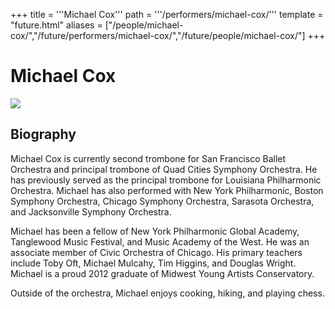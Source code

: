 +++
title = '''Michael Cox'''
path = '''/performers/michael-cox/'''
template = "future.html"
aliases = ["/people/michael-cox/","/future/performers/michael-cox/","/future/people/michael-cox/"]
+++

<h1>Michael Cox</h1>

<img class="speaker-photo" src="https://custom.cvent.com/C3A4539B19F74ABCB6FCE437F6BC0A74/files/event/910aaf2914d44586a56fbd0b3b2c31c0/2004d6f5a6a546b0930c90dc7551f994.jpeg">
<h2>Biography</h2>
<p>Michael Cox is currently second trombone for San Francisco Ballet Orchestra and principal trombone of Quad Cities Symphony Orchestra. He has previously served as the principal trombone for Louisiana Philharmonic Orchestra. Michael has also performed with New York Philharmonic, Boston Symphony Orchestra, Chicago Symphony Orchestra, Sarasota Orchestra, and Jacksonville Symphony Orchestra.

Michael has been a fellow of New York Philharmonic Global Academy, Tanglewood Music Festival, and Music Academy of the West. He was an associate member of Civic Orchestra of Chicago. His primary teachers include Toby Oft, Michael Mulcahy, Tim Higgins, and Douglas Wright. Michael is a proud 2012 graduate of Midwest Young Artists Conservatory.

Outside of the orchestra, Michael enjoys cooking, hiking, and playing chess.</p>

